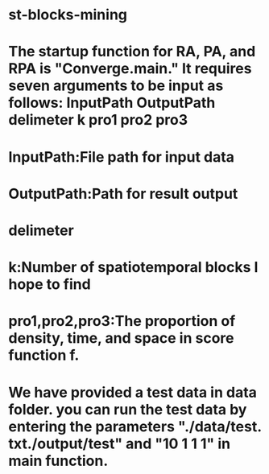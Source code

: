 # st-blocks-mining

# The startup function for RA, PA, and RPA is "Converge.main." It requires seven arguments to be input as follows: InputPath OutputPath delimeter k pro1 pro2 pro3
# InputPath:File path for input data
# OutputPath:Path for result output
# delimeter
# k:Number of spatiotemporal blocks I hope to find
# pro1,pro2,pro3:The proportion of density, time, and space in score function f.
# We have provided a test data in data folder. you can run the test data by entering the parameters "./data/test. txt./output/test" and "10 1 1 1" in main function.
